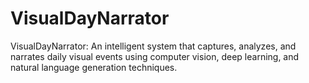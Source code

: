 # VisualDayNarrator
VisualDayNarrator: An intelligent system that captures, analyzes, and narrates daily visual events using computer vision, deep learning, and natural language generation techniques.
